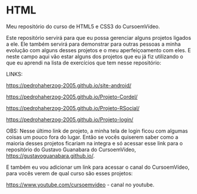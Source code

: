# HTML

Meu repositório do curso de HTML5 e CSS3 do CursoemVídeo.

Este repositório servirá para que eu possa gerenciar alguns projetos ligados a ele. Ele também servirá para demonstrar para outras pessoas a minha evolução com alguns desses projetos e o meu aperfeiçoamento com eles. E neste campo aqui vão estar alguns dos projetos que eu já fiz utilizando o que eu aprendi na lista de exercícios que tem nesse repositório:

LINKS:

https://pedrohaherzog-2005.github.io/site-android/

https://pedrohaherzog-2005.github.io/Projeto-Cordel/

https://pedrohaherzog-2005.github.io/Projeto-RSocial/

https://pedrohaherzog-2005.github.io/Projeto-login/

OBS: Nesse último link de projeto, a minha tela de login ficou com algumas coisas um pouco fora do lugar. Então se vocês quiserem saber como a maioria desses projetos ficariam na integra e só acessar esse link para o repositório do Gustavo Guanabara do CursoemVídeo, https://gustavoguanabara.github.io/.

E também eu vou adicionar um link para acessar o canal do CursoemVídeo, para vocês verem de qual curso são esses projetos:

https://www.youtube.com/cursoemvideo - canal no youtube.
